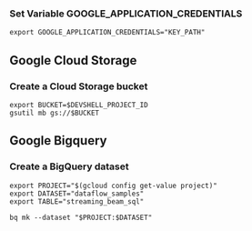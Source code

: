 

### Set Variable **GOOGLE_APPLICATION_CREDENTIALS**
```shell
export GOOGLE_APPLICATION_CREDENTIALS="KEY_PATH"
```

## Google Cloud Storage
### Create a Cloud Storage bucket
```shell
export BUCKET=$DEVSHELL_PROJECT_ID
gsutil mb gs://$BUCKET
```

## Google Bigquery
### Create a BigQuery dataset
```shell
export PROJECT="$(gcloud config get-value project)"
export DATASET="dataflow_samples"
export TABLE="streaming_beam_sql"

bq mk --dataset "$PROJECT:$DATASET"
```